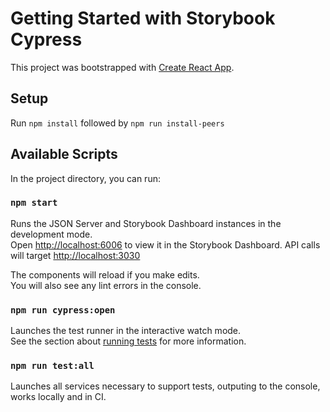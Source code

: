 # Getting Started with Storybook Cypress

This project was bootstrapped with [Create React App](https://github.com/facebook/create-react-app).

## Setup

Run `npm install` followed by `npm run install-peers`

## Available Scripts

In the project directory, you can run:

### `npm start`

Runs the JSON Server and Storybook Dashboard instances in the development mode.\
Open [http://localhost:6006](http://localhost:6006) to view it in the Storybook Dashboard.
API calls will target [http://localhost:3030](http://localhost:3030/userWallsAPIResponseGeneratorPostSchema )

The components will reload if you make edits.\
You will also see any lint errors in the console.


### `npm run cypress:open`

Launches the test runner in the interactive watch mode.\
See the section about [running tests](https://facebook.github.io/create-react-app/docs/running-tests) for more information.


### `npm run test:all`

Launches all services necessary to support tests, outputing to the console, works locally and in CI.
